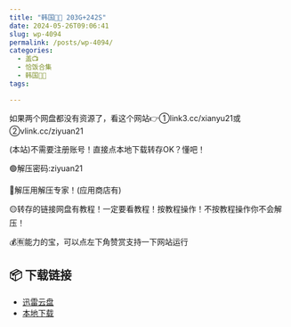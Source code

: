 ```yaml
---
title: "韩国🐷🐱 203G+242S"
date: 2024-05-26T09:06:41
slug: wp-4094
permalink: /posts/wp-4094/
categories:
  - 盖📺
  - 恰饭合集
  - 韩国🐷🐱
tags:

---
```


如果两个网盘都没有资源了，看这个网站👉①link3.cc/xianyu21或②vlink.cc/ziyuan21

(本站)不需要注册账号！直接点本地下载转存OK？懂吧！

🟢解压密码:ziyuan21

🔵解压用解压专家！(应用商店有)

🟡转存的链接网盘有教程！一定要看教程！按教程操作！不按教程操作你不会解压！

💰🈶能力的宝，可以点左下角赞赏支持一下网站运行

## 📦 下载链接
- [迅雷云盘](https://blziyuan21.com/pay-download/4094?key=93ee73ddf1&down_id=0)
- [本地下载](https://blziyuan21.com/pay-download/4094?key=93ee73ddf1&down_id=1)

